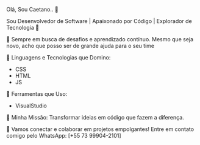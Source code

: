 Olá, Sou Caetano.. 👋

Sou Desenvolvedor de Software | Apaixonado por Código | Explorador de Tecnologia 🚀

🌱 Sempre em busca de desafios e aprendizado contínuo. Mesmo que seja novo, acho que posso ser de grande ajuda para o seu time

🧰 Linguagens e Tecnologias que Domino:
   - CSS
   - HTML
   - JS

🔧 Ferramentas que Uso:
   - VisualStudio

🌟 Minha Missão: Transformar ideias em código que fazem a diferença.

💬 Vamos conectar e colaborar em projetos empolgantes! Entre em contato comigo pelo WhatsApp: [+55 73 99904-2101]
